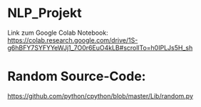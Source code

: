 # NLP_Projekt

Link zum Google Colab Notebook: https://colab.research.google.com/drive/1S-g6hBFY7SYFYYeWJj1_7O0r6EuO4kLB#scrollTo=h0IPLJs5H_sh


# Random Source-Code:
https://github.com/python/cpython/blob/master/Lib/random.py


